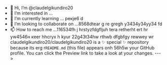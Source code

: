  - 👋 Hi, I’m @claudelgikundiro20
- 👀 I’m interested in ...
- 🌱 I’m currently learning ... рекje6 d
- 💞️ I’m looking to collaborate on ...8568dtear g re gregh y3434y34yy34  fd
- 📫 How to reach me ...116534fh j hrstyzfdgfljuh tera retherht ert hr yw4546н кеer hhcryx h kyur
22g43t34hw rthwb dfgbfgy rewwey wr
claudelgikundiro20/claudelgikundiro20 is a ✨ special ✨ repository because its erg r`README.md` (this file) appears onh 56h5w your GitHub profile.
You can click the Preview link to take a look at your changes.
--->
